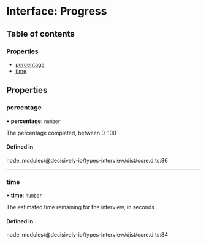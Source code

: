 # Interface: Progress

## Table of contents

### Properties

- [percentage](../wiki/Progress#percentage)
- [time](../wiki/Progress#time)

## Properties

### percentage

• **percentage**: `number`

The percentage completed, between 0-100

#### Defined in

node_modules/@decisively-io/types-interview/dist/core.d.ts:86

___

### time

• **time**: `number`

The estimated time remaining for the interview, in seconds

#### Defined in

node_modules/@decisively-io/types-interview/dist/core.d.ts:84
